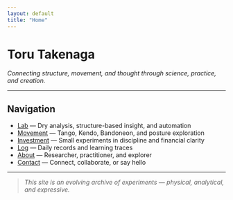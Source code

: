 ```yaml
---
layout: default
title: "Home"
---
```


# Toru Takenaga

*Connecting structure, movement, and thought through science, practice, and creation.*

---

## Navigation

- [Lab](/lab) — Dry analysis, structure-based insight, and automation
- [Movement](/movement) — Tango, Kendo, Bandoneon, and posture exploration
- [Investment](/investment) — Small experiments in discipline and financial clarity
- [Log](/log) — Daily records and learning traces
- [About](/about) — Researcher, practitioner, and explorer
- [Contact](/contact) — Connect, collaborate, or say hello

---

> *This site is an evolving archive of experiments — physical, analytical, and expressive.*